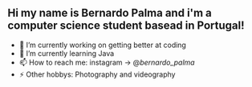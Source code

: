 ## Hi my name is Bernardo Palma and i'm a computer science student basead in Portugal!


- 🔭 I’m currently working on getting better at coding
- 🌱 I’m currently learning Java
- 📫 How to reach me: instagram -> @_bernardo_palma_
- ⚡ Other hobbys: Photography and videography

